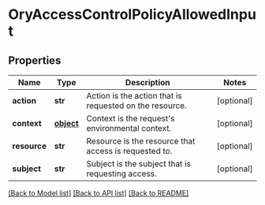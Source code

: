 # OryAccessControlPolicyAllowedInput

## Properties
Name | Type | Description | Notes
------------ | ------------- | ------------- | -------------
**action** | **str** | Action is the action that is requested on the resource. | [optional] 
**context** | [**object**](.md) | Context is the request&#39;s environmental context. | [optional] 
**resource** | **str** | Resource is the resource that access is requested to. | [optional] 
**subject** | **str** | Subject is the subject that is requesting access. | [optional] 

[[Back to Model list]](../README.md#documentation-for-models) [[Back to API list]](../README.md#documentation-for-api-endpoints) [[Back to README]](../README.md)


